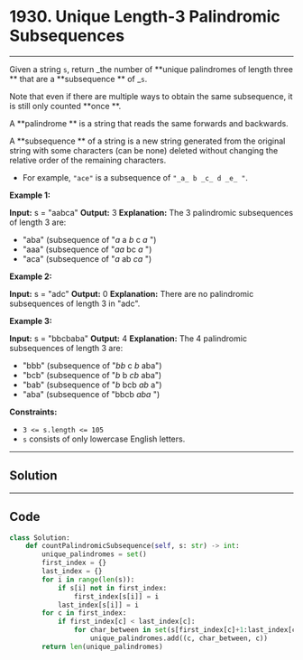 # 1930. Unique Length-3 Palindromic Subsequences

---

Given a string `s`, return _the number of **unique palindromes of length three ** that are a **subsequence ** of _`s`.

Note that even if there are multiple ways to obtain the same subsequence, it is still only counted **once **.

A **palindrome ** is a string that reads the same forwards and backwards.

A **subsequence ** of a string is a new string generated from the original string with some characters (can be none) deleted without changing the relative order of the remaining characters.

  * For example, `"ace"` is a subsequence of `"_a_ b _c_ d _e_ "`.



 

**Example 1:**


**Input:** s = "aabca"
**Output:** 3
**Explanation:** The 3 palindromic subsequences of length 3 are:
- "aba" (subsequence of "_a_ a _b_ c _a_ ")
- "aaa" (subsequence of "_aa_ bc _a_ ")
- "aca" (subsequence of "_a_ ab _ca_ ")


**Example 2:**


**Input:** s = "adc"
**Output:** 0
**Explanation:** There are no palindromic subsequences of length 3 in "adc".


**Example 3:**


**Input:** s = "bbcbaba"
**Output:** 4
**Explanation:** The 4 palindromic subsequences of length 3 are:
- "bbb" (subsequence of "_bb_ c _b_ aba")
- "bcb" (subsequence of "_b_ b _cb_ aba")
- "bab" (subsequence of "_b_ bcb _ab_ a")
- "aba" (subsequence of "bbcb _aba_ ")


 

**Constraints:**

  * `3 <= s.length <= 105`
  * `s` consists of only lowercase English letters.

---

## Solution



---

## Code
```python
class Solution:
    def countPalindromicSubsequence(self, s: str) -> int:
        unique_palindromes = set()
        first_index = {}
        last_index = {}
        for i in range(len(s)):
            if s[i] not in first_index:
                first_index[s[i]] = i
            last_index[s[i]] = i
        for c in first_index:
            if first_index[c] < last_index[c]:
                for char_between in set(s[first_index[c]+1:last_index[c]]):
                    unique_palindromes.add((c, char_between, c))
        return len(unique_palindromes)
```